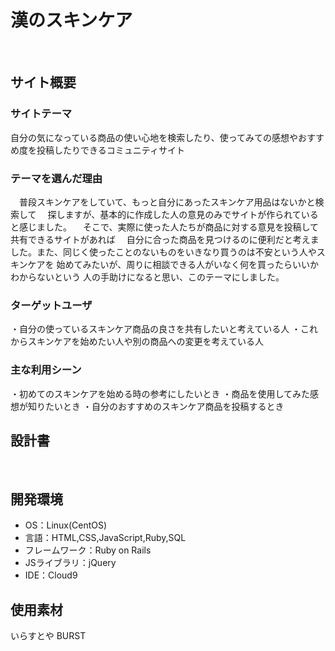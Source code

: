 # 漢のスキンケア
​
## サイト概要
### サイトテーマ
自分の気になっている商品の使い心地を検索したり、使ってみての感想やおすすめ度を投稿したりできるコミュニティサイト
​
### テーマを選んだ理由
　普段スキンケアをしていて、もっと自分にあったスキンケア用品はないかと検索して
　探しますが、基本的に作成した人の意見のみでサイトが作られていると感じました。
　そこで、実際に使った人たちが商品に対する意見を投稿して共有できるサイトがあれば
　自分に合った商品を見つけるのに便利だと考えました。また、同じく使ったことのないものをいきなり買うのは不安という人やスキンケアを
始めてみたいが、周りに相談できる人がいなく何を買ったらいいかわからないという
人の手助けになると思い、このテーマにしました。

### ターゲットユーザ
・自分の使っているスキンケア商品の良さを共有したいと考えている人
・これからスキンケアを始めたい人や別の商品への変更を考えている人
​
### 主な利用シーン
・初めてのスキンケアを始める時の参考にしたいとき
・商品を使用してみた感想が知りたいとき
・自分のおすすめのスキンケア商品を投稿するとき
​
## 設計書
​
## 開発環境
- OS：Linux(CentOS)
- 言語：HTML,CSS,JavaScript,Ruby,SQL
- フレームワーク：Ruby on Rails
- JSライブラリ：jQuery
- IDE：Cloud9
​
## 使用素材
いらすとや
BURST